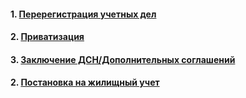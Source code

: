 #### 1. [Перерегистрация учетных дел](Перерегистрация%20учетных%20дел.md)
#### 2. [Приватизация](Приватизация.md)
#### 3. [Заключение ДСН/Дополнительных соглашений](Заключение%20ДСН/Дополнительных%20соглашений.md)
#### 2. [Постановка на жилищный учет](Постановка.md)
